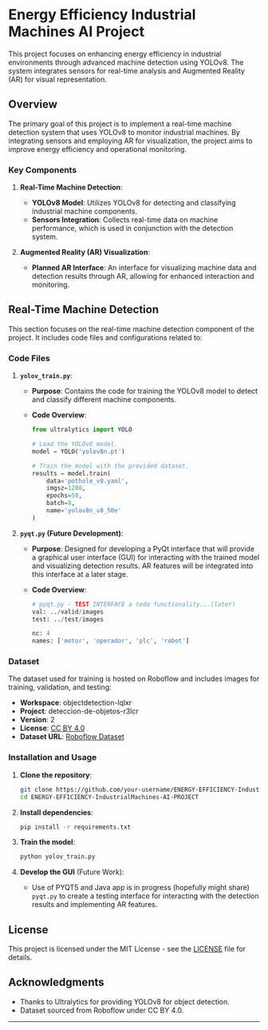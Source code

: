 

# Energy Efficiency Industrial Machines AI Project

This project focuses on enhancing energy efficiency in industrial environments through advanced machine detection using YOLOv8. The system integrates sensors for real-time analysis and Augmented Reality (AR) for visual representation.

## Overview

The primary goal of this project is to implement a real-time machine detection system that uses YOLOv8 to monitor industrial machines. By integrating sensors and employing AR for visualization, the project aims to improve energy efficiency and operational monitoring.

### Key Components

1. **Real-Time Machine Detection**:
   - **YOLOv8 Model**: Utilizes YOLOv8 for detecting and classifying industrial machine components.
   - **Sensors Integration**: Collects real-time data on machine performance, which is used in conjunction with the detection system.

2. **Augmented Reality (AR) Visualization**:
   - **Planned AR Interface**: An interface for visualizing machine data and detection results through AR, allowing for enhanced interaction and monitoring.

## Real-Time Machine Detection

This section focuses on the real-time machine detection component of the project. It includes code files and configurations related to:

### Code Files

1. **`yolov_train.py`**:
   - **Purpose**: Contains the code for training the YOLOv8 model to detect and classify different machine components.
   - **Code Overview**:

     ```python
     from ultralytics import YOLO

     # Load the YOLOv8 model.
     model = YOLO('yolov8n.pt')

     # Train the model with the provided dataset.
     results = model.train(
         data='pothole_v8.yaml',
         imgsz=1280,
         epochs=50,
         batch=8,
         name='yolov8n_v8_50e'
     )
     ```

2. **`pyqt.py` (Future Development)**:
   - **Purpose**: Designed for developing a PyQt interface that will provide a graphical user interface (GUI) for interacting with the trained model and visualizing detection results. AR features will be integrated into this interface at a later stage.
   - **Code Overview**:

     ```python
     # pyqt.py - TEST INTERFACE a todo functionality...(later)
     val: ../valid/images
     test: ../test/images

     nc: 4
     names: ['motor', 'operador', 'plc', 'robot']
     ```

### Dataset

The dataset used for training is hosted on Roboflow and includes images for training, validation, and testing:

- **Workspace**: objectdetection-lqlxr
- **Project**: deteccion-de-objetos-r3lcr
- **Version**: 2
- **License**: [CC BY 4.0](https://creativecommons.org/licenses/by/4.0/)
- **Dataset URL**: [Roboflow Dataset](https://universe.roboflow.com/objectdetection-lqlxr/deteccion-de-objetos-r3lcr/dataset/2)

### Installation and Usage

1. **Clone the repository**:

   ```bash
   git clone https://github.com/your-username/ENERGY-EFFICIENCY-IndustrialMachines-AI-PROJECT.git
   cd ENERGY-EFFICIENCY-IndustrialMachines-AI-PROJECT
   ```

2. **Install dependencies**:

   ```bash
   pip install -r requirements.txt
   ```

3. **Train the model**:

   ```python
   python yolov_train.py
   ```

4. **Develop the GUI** (Future Work):

   - Use of PYQT5 and Java app is in progress (hopefully might share) `pyqt.py` to create a testing interface for interacting with the detection results and implementing AR features.

## License

This project is licensed under the MIT License - see the [LICENSE](LICENSE) file for details.

## Acknowledgments

- Thanks to Ultralytics for providing YOLOv8 for object detection.
- Dataset sourced from Roboflow under CC BY 4.0.

---

